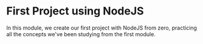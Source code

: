# First Project using NodeJS

In this module, we create our first project with NodeJS from zero, practicing all the concepts we've been studying from the first module.


